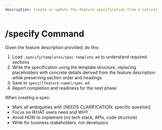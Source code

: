 ```yaml
---
description: Create or update the feature specification from a natural language feature description.
---
```


# /specify Command

Given the feature description provided, do this:

1. Load `.specify/templates/spec-template.md` to understand required sections
2. Write the specification using the template structure, replacing placeholders with concrete details derived from the feature description while preserving section order and headings
3. Save to `specs/[feature-name]/spec.md`
4. Report completion and readiness for the next phase

When creating a spec:
- Mark all ambiguities with [NEEDS CLARIFICATION: specific question]
- Focus on WHAT users need and WHY
- Avoid HOW to implement (no tech stack, APIs, code structure)
- Write for business stakeholders, not developers